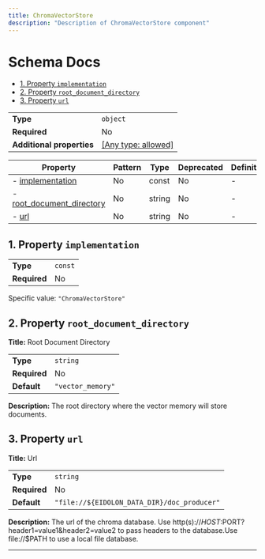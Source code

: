 ```yaml
---
title: ChromaVectorStore
description: "Description of ChromaVectorStore component"
---
```

# Schema Docs

- [1. Property `implementation`](#implementation)
- [2. Property `root_document_directory`](#root_document_directory)
- [3. Property `url`](#url)

|                           |                                                                           |
| ------------------------- | ------------------------------------------------------------------------- |
| **Type**                  | `object`                                                                  |
| **Required**              | No                                                                        |
| **Additional properties** | [[Any type: allowed]](# "Additional Properties of any type are allowed.") |

| Property                                               | Pattern | Type   | Deprecated | Definition | Title/Description       |
| ------------------------------------------------------ | ------- | ------ | ---------- | ---------- | ----------------------- |
| - [implementation](#implementation )                   | No      | const  | No         | -          | -                       |
| - [root_document_directory](#root_document_directory ) | No      | string | No         | -          | Root Document Directory |
| - [url](#url )                                         | No      | string | No         | -          | Url                     |

## <a name="implementation"></a>1. Property `implementation`

|              |         |
| ------------ | ------- |
| **Type**     | `const` |
| **Required** | No      |

Specific value: `"ChromaVectorStore"`

## <a name="root_document_directory"></a>2. Property `root_document_directory`

**Title:** Root Document Directory

|              |                   |
| ------------ | ----------------- |
| **Type**     | `string`          |
| **Required** | No                |
| **Default**  | `"vector_memory"` |

**Description:** The root directory where the vector memory will store documents.

## <a name="url"></a>3. Property `url`

**Title:** Url

|              |                                             |
| ------------ | ------------------------------------------- |
| **Type**     | `string`                                    |
| **Required** | No                                          |
| **Default**  | `"file://${EIDOLON_DATA_DIR}/doc_producer"` |

**Description:** The url of the chroma database. Use http(s)://$HOST:$PORT?header1=value1&header2=value2 to pass headers to the database.Use file://$PATH to use a local file database.

----------------------------------------------------------------------------------------------------------------------------
